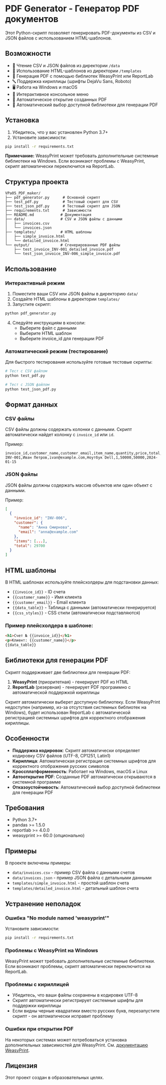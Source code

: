 # PDF Generator - Генератор PDF документов

Этот Python-скрипт позволяет генерировать PDF-документы из CSV и JSON файлов с использованием HTML-шаблонов.

## Возможности

- 📁 Чтение CSV и JSON файлов из директории `/data`
- 🎨 Использование HTML-шаблонов из директории `/templates`
- 📄 Генерация PDF с помощью библиотек WeasyPrint или ReportLab
- 🔤 Поддержка кириллицы (шрифты DejaVu Sans, Roboto)
- 🖥️ Работа на Windows и macOS
- 🎯 Интерактивное консольное меню
- 📂 Автоматическое открытие созданных PDF
- 🔄 Автоматический выбор доступной библиотеки для генерации PDF

## Установка

1. Убедитесь, что у вас установлен Python 3.7+
2. Установите зависимости:

```bash
pip install -r requirements.txt
```

**Примечание:** WeasyPrint может требовать дополнительные системные библиотеки на Windows. Если возникают проблемы с WeasyPrint, скрипт автоматически переключится на ReportLab.

## Структура проекта

```
VPa05_PDF_maker/
├── pdf_generator.py      # Основной скрипт
├── test_pdf.py           # Тестовый скрипт для CSV
├── test_json_pdf.py      # Тестовый скрипт для JSON
├── requirements.txt      # Зависимости
├── README.md            # Документация
├── data/                # CSV и JSON файлы с данными
│   ├── invoices.csv
│   └── invoices.json
├── templates/           # HTML шаблоны
│   ├── simple_invoice.html
│   └── detailed_invoice.html
└── output/              # Сгенерированные PDF файлы
    ├── test_invoice_INV-001_detailed_invoice.pdf
    └── test_json_invoice_INV-006_simple_invoice.pdf
```

## Использование

### Интерактивный режим

1. Поместите ваши CSV или JSON файлы в директорию `data/`
2. Создайте HTML шаблоны в директории `templates/`
3. Запустите скрипт:

```bash
python pdf_generator.py
```

4. Следуйте инструкциям в консоли:
   - Выберите файл с данными
   - Выберите HTML шаблон
   - Выберите invoice_id для генерации PDF

### Автоматический режим (тестирование)

Для быстрого тестирования используйте готовые тестовые скрипты:

```bash
# Тест с CSV файлом
python test_pdf.py

# Тест с JSON файлом
python test_json_pdf.py
```

## Формат данных

### CSV файлы
CSV файлы должны содержать колонки с данными. Скрипт автоматически найдет колонку с `invoice_id` или `id`.

Пример:
```csv
invoice_id,customer_name,customer_email,item_name,quantity,price,total,date
INV-001,Иван Петров,ivan@example.com,Ноутбук Dell,1,50000,50000,2024-01-15
```

### JSON файлы
JSON файлы должны содержать массив объектов или один объект с данными.

Пример:
```json
[
  {
    "invoice_id": "INV-006",
    "customer": {
      "name": "Анна Смирнова",
      "email": "anna@example.com"
    },
    "items": [...],
    "total": 29700
  }
]
```

## HTML шаблоны

В HTML шаблонах используйте плейсхолдеры для подстановки данных:

- `{{invoice_id}}` - ID счета
- `{{customer_name}}` - Имя клиента
- `{{customer_email}}` - Email клиента
- `{{data_table}}` - Таблица с данными (автоматически генерируется)
- `{{css_styles}}` - CSS стили (автоматически подставляются)

### Пример плейсхолдера в шаблоне:

```html
<h1>Счет № {{invoice_id}}</h1>
<p>Клиент: {{customer_name}}</p>
{{data_table}}
```

## Библиотеки для генерации PDF

Скрипт поддерживает две библиотеки для генерации PDF:

1. **WeasyPrint** (приоритетная) - генерирует PDF из HTML
2. **ReportLab** (резервная) - генерирует PDF программно с автоматической поддержкой кириллицы

Скрипт автоматически выберет доступную библиотеку. Если WeasyPrint недоступен (например, из-за отсутствия системных библиотек на Windows), будет использован ReportLab с автоматической регистрацией системных шрифтов для корректного отображения кириллицы.

## Особенности

- **Поддержка кодировок**: Скрипт автоматически определяет кодировку CSV файлов (UTF-8, CP1251, Latin1)
- **Кириллица**: Автоматическая регистрация системных шрифтов для корректного отображения русских символов
- **Кроссплатформенность**: Работает на Windows, macOS и Linux
- **Автооткрытие PDF**: Созданные PDF автоматически открываются в системной программе
- **Отказоустойчивость**: Автоматический выбор доступной библиотеки для генерации PDF

## Требования

- Python 3.7+
- pandas >= 1.5.0
- reportlab >= 4.0.0
- weasyprint >= 60.0 (опционально)

## Примеры

В проекте включены примеры:
- `data/invoices.csv` - пример CSV файла с данными счетов
- `data/invoices.json` - пример JSON файла с детальными данными
- `templates/simple_invoice.html` - простой шаблон счета
- `templates/detailed_invoice.html` - детальный шаблон счета

## Устранение неполадок

### Ошибка "No module named 'weasyprint'"
Установите зависимости:
```bash
pip install -r requirements.txt
```

### Проблемы с WeasyPrint на Windows
WeasyPrint может требовать дополнительные системные библиотеки. Если возникают проблемы, скрипт автоматически переключится на ReportLab.

### Проблемы с кириллицей
- Убедитесь, что ваши файлы сохранены в кодировке UTF-8
- Скрипт автоматически регистрирует системные шрифты для поддержки кириллицы
- Если видны черные квадратики вместо русских букв, перезапустите скрипт - он автоматически исправит проблему

### Ошибки при открытии PDF
На некоторых системах может потребоваться установка дополнительных зависимостей для WeasyPrint. См. [документацию WeasyPrint](https://doc.courtbouillon.org/weasyprint/stable/first_steps.html#installation).

## Лицензия

Этот проект создан в образовательных целях.
